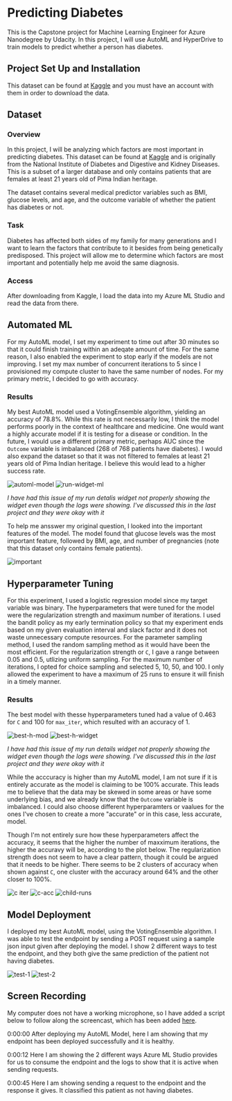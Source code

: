 # Predicting Diabetes

This is the Capstone project for Machine Learning Engineer for Azure Nanodegree by Udacity. In this project, I will use AutoML and HyperDrive to train models to predict whether a person has diabetes.



## Project Set Up and Installation
This dataset can be found at [Kaggle](https://www.kaggle.com/datasets/uciml/pima-indians-diabetes-database) and you must have an account with them in order to download the data.



## Dataset

### Overview
In this project, I will be analyzing which factors are most important in predicting diabetes. This dataset can be found at [Kaggle](https://www.kaggle.com/datasets/uciml/pima-indians-diabetes-database) and is originally from the National Institute of Diabetes and Digestive and Kidney Diseases. This is a subset of a larger database and only contains patients that are females at least 21 years old of Pima Indian heritage.

The dataset contains several medical predictor variables such as BMI, glucose levels, and age, and the outcome variable of whether the patient has diabetes or not.

### Task
Diabetes has affected both sides of my family for many generations and I want to learn the factors that contribute to it besides from being genetically predisposed. This project will allow me to determine which factors are most important and potentially help me avoid the same diagnosis.

### Access
After downloading from Kaggle, I load the data into my Azure ML Studio and read the data from there.



## Automated ML

For my AutoML model, I set my experiment to time out after 30 minutes so that it could finish training within an adeqate amount of time. For the same reason, I also enabled the experiment to stop early if the models are not improving. I set my max number of concurrent iterations to 5 since I provisioned my compute cluster to have the same number of nodes. For my primary metric, I decided to go with accuracy. 

### Results

My best AutoML model used a VotingEnsemble algorithm, yielding an accuracy of 78.8%. While this rate is not necessarily low, I think the model performs poorly in the context of healthcare and medicine. One would want a highly accurate model if it is testing for a disease or condition. In the future, I would use a different primary metric, perhaps AUC since the `Outcome` variable is imbalanced (268 of 768 patients have diabetes). I would also expand the dataset so that it was not filtered to females at least 21 years old of Pima Indian heritage. I believe this would lead to a higher success rate.

![automl-model](best-automl-model.PNG)
![run-widget-ml](run-details-automl.PNG)

*I have had this issue of my run detalis widget not properly showing the widget even though the logs were showing. I've discussed this in the last project and they were okay with it*

To help me ansswer my original question, I looked into the important features of the model. The model found that glucose levels was the most important feature, followed by BMI, age, and number of pregnancies (note that this dataset only contains female patients).

![important](important-features.PNG)



## Hyperparameter Tuning

For this experiment, I used a logistic regression model since my target variable was binary. The hyperparameters that were tuned for the model were the regularization strength and maximum number of iterations. I used the bandit policy as my early termination policy so that my experiment ends based on my given evaluation interval and slack factor and it does not waste unnecessary compute resources. For the parameter sampling method, I used the random sampling method as it would have been the most efficient. For the regularization strength or `C`, I gave a range between 0.05 and 0.5, utlizing uniform sampling. For the maximum number of iterations, I opted for choice sampling and selected 5, 10, 50, and 100. I only allowed the experiment to have a maximum of 25 runs to ensure it will finish in a timely manner.

### Results

The best model with thesse hyperparameters tuned had a value of 0.463 for `C` and 100 for `max_iter`, which resulted with an accuracy of 1. 

![best-h-mod](best_model.PNG)
![best-h-widget](run-details-widget.PNG)

*I have had this issue of my run details widget not properly showing the widget even though the logs were showing. I've discussed this in the last project and they were okay with it*

While the acccuracy is higher than my AutoML model, I am not sure if it is entirely accurate as the model is claiming to be 100% accurate. This leads me to believe that the data may be skewed in some areas or have some underlying bias, and we already know that the `Outcome` variable is imbalanced. I could also choose different hyperparamters or vaalues for the ones I've chosen to create a more "accurate" or in this case, less accurate, model. 

Though I'm not entirely sure how these hyperparameters affect the accuracy, it seems that the higher the number of maxximum iterations, the higher the accuravy will be, according to the plot below. The regularization strength does not seem to have a clear pattern, though it could be argued that it needs to be higher. There seems to be 2 clusters of accuracy when shown against `C`, one cluster with the accuracy around 64% and the other closer to 100%. 

![c iter](c_iter.PNG)
![c-acc](c_accuracy.PNG)
![child-runs](child_runs.PNG)



## Model Deployment

I deployed my best AutoML model, using the VotingEnsemble algorithm. I was able to test the endpoint by sending a POST request using a sample json input given after deploying the model. I show 2 different ways to test the endpoint, and they both give the same prediction of the patient not having diabetes.

![test-1](active-endpoint-1.PNG)
![test-2](active-endpoint-2.PNG)


## Screen Recording
My computer does not have a working microphone, so I have added a script below to follow along the screencast, which has been added [here](final-project.mp4). 

0:00:00
After deploying my AutoML Model, here I am showing that my endpoint has been deployed successfully and it is healthy.

0:00:12
Here I am showing the 2 different ways Azure ML Studio provides for us to consume the endpoint and the logs to show that it is active when sending requests.

0:00:45
Here I am showing sending a request to the endpoint and the response it gives. It classified this patient as not having diabetes.
